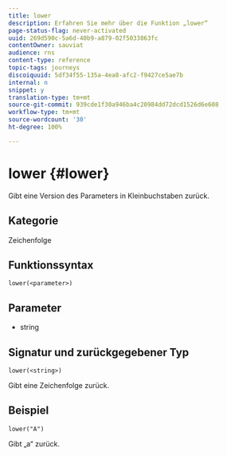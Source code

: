 ```yaml
---
title: lower
description: Erfahren Sie mehr über die Funktion „lower“
page-status-flag: never-activated
uuid: 269d590c-5a6d-40b9-a879-02f5033863fc
contentOwner: sauviat
audience: rns
content-type: reference
topic-tags: journeys
discoiquuid: 5df34f55-135a-4ea8-afc2-f9427ce5ae7b
internal: n
snippet: y
translation-type: tm+mt
source-git-commit: 939cde1f30a946ba4c20984dd72dcd1526d6e608
workflow-type: tm+mt
source-wordcount: '30'
ht-degree: 100%

---
```



# lower {#lower}

Gibt eine Version des Parameters in Kleinbuchstaben zurück.

## Kategorie

Zeichenfolge

## Funktionssyntax

`lower(<parameter>)`

## Parameter

* string

## Signatur und zurückgegebener Typ

`lower(<string>)`

Gibt eine Zeichenfolge zurück.

## Beispiel

`lower("A")`

Gibt „a“ zurück.
